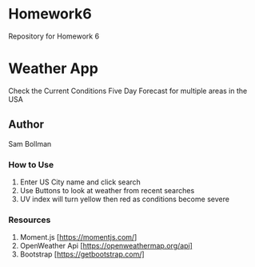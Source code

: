 # Homework6
Repository for Homework 6

# Weather App
Check the Current Conditions Five Day Forecast for multiple areas in the USA

## Author
Sam Bollman

### How to Use

1. Enter US City name and click search
2. Use Buttons to look at weather from recent searches
3. UV index will turn yellow then red as conditions become severe

### Resources

1. Moment.js [https://momentjs.com/]
2. OpenWeather Api [https://openweathermap.org/api]
3. Bootstrap [https://getbootstrap.com/]